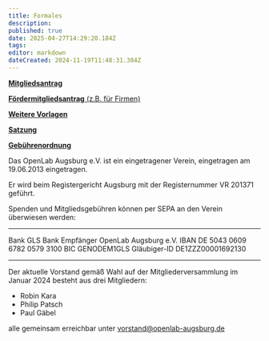 ```yaml
---
title: Formales
description: 
published: true
date: 2025-04-27T14:29:20.184Z
tags: 
editor: markdown
dateCreated: 2024-11-19T11:48:31.384Z
---
```


[**Mitgliedsantrag**](https://github.com/openlab-aux/orgafoo/blob/master/vorlagen/mitgliedsantrag.pdf)

[**Fördermitgliedsantrag** (z.B. für Firmen)](https://github.com/openlab-aux/orgafoo/blob/master/vorlagen/Mitgliedsantrag-Fördermitglieder.pdf)

[**Weitere Vorlagen**](https://github.com/openlab-aux/orgafoo/tree/master/vorlagen)

[**Satzung**](https://www.openlab-augsburg.de/verein/satzung/)

[**Gebührenordnung**](https://github.com/openlab-aux/orgafoo/blob/master/legalfoo/Gebuehrenordnung.pdf)

Das OpenLab Augsburg e.V. ist ein eingetragener Verein, eingetragen am 19.06.2013 eingetragen. 

Er wird beim Registergericht Augsburg mit der Registernummer VR 201371 geführt.

Spenden und Mitgliedsgebühren können per SEPA an den Verein überwiesen werden:

-----------------  -----------
Bank               GLS Bank
Empfänger          OpenLab Augsburg e.V.
IBAN               DE 5043 0609 6782 0579 3100
BIC                GENODEM1GLS
Gläubiger-ID       DE1ZZZ00001692130
----------------  ------------

Der aktuelle Vorstand gemäß Wahl auf der Mitgliederversammlung im Januar 2024 besteht aus drei Mitgliedern:

* Robin Kara
* Philip Patsch
* Paul Gäbel

alle gemeinsam erreichbar unter [vorstand@openlab-augsburg.de](mailto:vorstand@openlab-augsburg.de)

